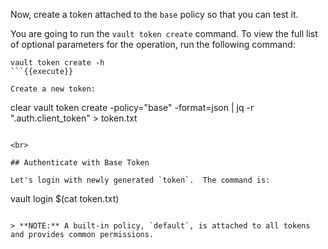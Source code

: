 Now, create a token attached to the `base` policy so that you can test it.

You are going to run the `vault token create` command.  To view the full list of optional parameters for the operation, run the following command:

```
vault token create -h
```{{execute}}

Create a new token:

```
clear
vault token create -policy="base" -format=json | jq -r ".auth.client_token" > token.txt
```{{execute}}

<br>

## Authenticate with Base Token

Let's login with newly generated `token`.  The command is:

```
vault login $(cat token.txt)
```{{execute}}

> **NOTE:** A built-in policy, `default`, is attached to all tokens and provides common permissions.
